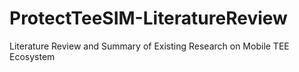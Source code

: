 # ProtectTeeSIM-LiteratureReview
Literature Review and Summary of Existing Research on Mobile TEE Ecosystem
